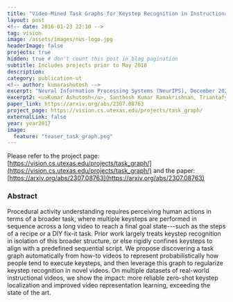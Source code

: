 ```yaml
---
title: "Video-Mined Task Graphs for Keystep Recognition in Instructional Videos"
layout: post
<!-- date: 2016-01-23 22:10 -->
tag: vision
image: /assets/images/nus-logo.jpg
headerImage: false
projects: true
hidden: true # don't count this post in blog pagination
subtitle: Includes projects prior to May 2018
description: 
category: publication-ut
<!-- author: kumarashutosh -->
excerpt: "Neural Information Processing Systems (NeurIPS), December 2023"
excerpt2: <u>Kumar Ashutosh</u>, Santhosh Kumar Ramakrishnan, Triantafyllos Afouras, Kristen Grauman
paper_link: https://arxiv.org/abs/2307.08763
project_page: https://vision.cs.utexas.edu/projects/task_graph/
externalLink: false
year: year2017
image:
  feature: "teaser_task_graph.png"
---
```


Please refer to the project page: [https://vision.cs.utexas.edu/projects/task_graph/](https://vision.cs.utexas.edu/projects/task_graph/) and the paper: [https://arxiv.org/abs/2307.08763](https://arxiv.org/abs/2307.08763)

### Abstract &nbsp;

Procedural activity understanding requires perceiving human actions in terms of a broader task, where multiple keysteps are performed in sequence across a long video to reach a final goal state---such as the steps of a recipe or a DIY fix-it task.  Prior work largely treats keystep recognition in isolation of this broader structure, or else rigidly confines keysteps to align with a predefined sequential script.  We propose discovering a task graph automatically from how-to videos to represent probabilistically how people tend to execute keysteps, and then leverage this graph to regularize keystep recognition in novel videos.  On multiple datasets of real-world instructional videos, we show the impact: more reliable zero-shot keystep localization and improved video representation learning, exceeding the state of the art.
